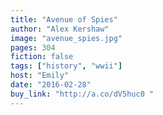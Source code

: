```yaml
---
title: "Avenue of Spies"
author: "Alex Kershaw"
image: "avenue_spies.jpg"
pages: 304
fiction: false
tags: ["history", "wwii"]
host: "Emily"
date: "2016-02-28"
buy_link: "http://a.co/dV5huc0 "
---
```

